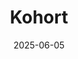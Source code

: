---  
layout: startup_page  
title: "Kohort"  
id: "kohort.io"  
permalink: "/kohortkohort.io06052025/"  
website: "https://kohort.io"  
funding_round: ""  
funding_amount: ""  
investors: "The Raine Group, Eurazeo, AlbionVC, Triple Point Ventures, Velocity Capital, Portfolio Ventures"  
about: "Kohort is a predictive analytics platform that uses machine learning to forecast the revenue and user growth of online services, helping management, marketers, and investors make data-driven decisions. The platform focuses on the gaming and consumer sectors, allowing for more efficient user acquisition, better strategic planning, and improved capital allocation. It supports mobile gaming studios, private equity, and venture capital investors by providing precise predictions."  
markets: "Gaming, SaaS, Machine Learning, Analytics"  
hq: "London, England, United Kingdom"  
founded_year: "2018"  
linkedin: "https://www.linkedin.com/company/kohort-io"  
twitter: "https://twitter.com/kohort_io"  
instagram: ""  
facebook: ""  
crunchbase: "https://www.crunchbase.com/organization/kohort-2565"  
pitchbook: "https://pitchbook.com/profiles/company/521072-20"  

date_display: "05-Jun-2025"  
date: "2025-06-05"

# SEO Optimization  
meta_title: "Kohort"  
meta_description: "Kohort, Kohort is a predictive analytics platform that uses machine learning to forecast the revenue and user growth of online services, helping management, m..."  
meta_keywords: "Kohort, Gaming, SaaS, Machine Learning, Analytics,  funding"  
canonical_url: "https://startup.projectstartups.com/kohortkohort.io06052025/"  
---